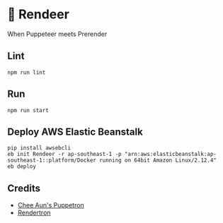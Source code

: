# 🦌 Rendeer
When Puppeteer meets Prerender

## Lint
```
npm run lint
```

## Run
```
npm run start
```

## Deploy AWS Elastic Beanstalk
```
pip install awsebcli
eb init Rendeer -r ap-southeast-1 -p "arn:aws:elasticbeanstalk:ap-southeast-1::platform/Docker running on 64bit Amazon Linux/2.12.4"
eb deploy
```

## Credits
* [Chee Aun's Puppetron](https://github.com/cheeaun/puppetron)
* [Rendertron](https://github.com/GoogleChrome/rendertron)
